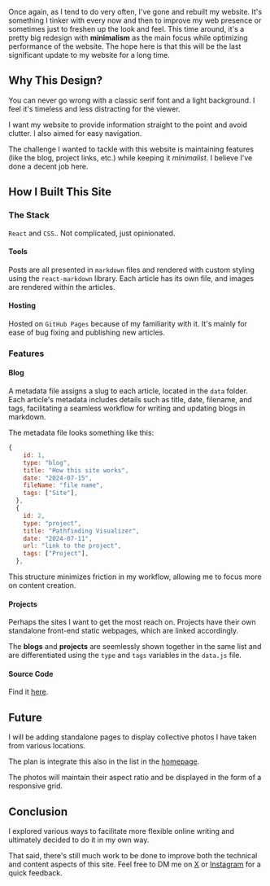 [//]: # "How this site works"

Once again, as I tend to do very often, I've gone and rebuilt my website. It's something I tinker with every now and then to improve my web presence or sometimes just to freshen up the look and feel. This time around, it's a pretty big redesign with **minimalism** as the main focus while optimizing performance of the website. The hope here is that this will be the last significant update to my website for a long time.

## Why This Design?

You can never go wrong with a classic serif font and a light background. I feel it's timeless and less distracting for the viewer.

I want my website to provide information straight to the point and avoid clutter. I also aimed for easy navigation.

The challenge I wanted to tackle with this website is maintaining features (like the blog, project links, etc.) while keeping it _minimalist_. I believe I've done a decent job here.

## How I Built This Site

### The Stack

`React` and `CSS`.. Not complicated, just opinionated.

#### Tools

Posts are all presented in `markdown` files and rendered with custom styling using the `react-markdown` library. Each article has its own file, and images are rendered within the articles.

#### Hosting

Hosted on `GitHub Pages` because of my familiarity with it. It's mainly for ease of bug fixing and publishing new articles.

### Features

#### Blog

A metadata file assigns a slug to each article, located in the `data` folder. Each article's metadata includes details such as title, date, filename, and tags, facilitating a seamless workflow for writing and updating blogs in markdown.

The metadata file looks something like this:

```js
{
    id: 1,
    type: "blog",
    title: "How this site works",
    date: "2024-07-15",
    fileName: "file name",
    tags: ["Site"],
  },
  {
    id: 2,
    type: "project",
    title: "Pathfinding Visualizer",
    date: "2024-07-11",
    url: "link to the project",
    tags: ["Project"],
  },
```

This structure minimizes friction in my workflow, allowing me to focus more on content creation.

#### Projects

Perhaps the sites I want to get the most reach on. Projects have their own standalone front-end static webpages, which are linked accordingly.

The **blogs** and **projects** are seemlessly shown together in the same list and are differentiated using the `type` and `tags` variables in the `data.js` file.

#### Source Code

Find it [here](https://github.com/dan10ish/dan10ish.github.io).

## Future

I will be adding standalone pages to display collective photos I have taken from various locations.

The plan is integrate this also in the list in the [homepage](https://dan10ish.github.io).

The photos will maintain their aspect ratio and be displayed in the form of a responsive grid.

## Conclusion

I explored various ways to facilitate more flexible online writing and ultimately decided to do it in my own way.

That said, there's still much work to be done to improve both the technical and content aspects of this site. Feel free to DM me on [X](https://x.com/dan10ish) or [Instagram](https://instagram.com/dan10ish) for a quick feedback.
